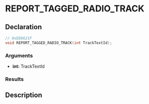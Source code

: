 # REPORT_TAGGED_RADIO_TRACK

## Declaration
```cpp
// 0xED8621F
void REPORT_TAGGED_RADIO_TRACK(int TrackTextId);
```

### Arguments
- **int:** TrackTextId

### Results

## Description
